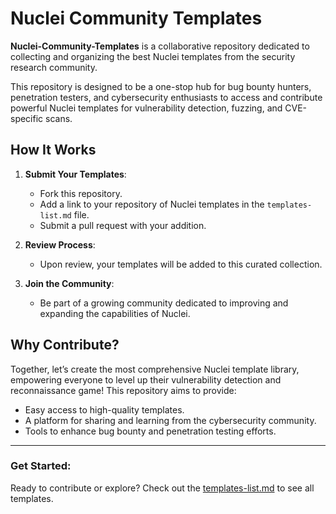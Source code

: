 # Nuclei Community Templates

**Nuclei-Community-Templates** is a collaborative repository dedicated to collecting and organizing the best Nuclei templates from the security research community.

This repository is designed to be a one-stop hub for bug bounty hunters, penetration testers, and cybersecurity enthusiasts to access and contribute powerful Nuclei templates for vulnerability detection, fuzzing, and CVE-specific scans.

## How It Works

1. **Submit Your Templates**:
   - Fork this repository.
   - Add a link to your repository of Nuclei templates in the `templates-list.md` file.
   - Submit a pull request with your addition.

2. **Review Process**:
   - Upon review, your templates will be added to this curated collection.

3. **Join the Community**:
   - Be part of a growing community dedicated to improving and expanding the capabilities of Nuclei.

## Why Contribute?

Together, let’s create the most comprehensive Nuclei template library, empowering everyone to level up their vulnerability detection and reconnaissance game! This repository aims to provide:

- Easy access to high-quality templates.
- A platform for sharing and learning from the cybersecurity community.
- Tools to enhance bug bounty and penetration testing efforts.

---

### Get Started:
Ready to contribute or explore? Check out the [templates-list.md](./templates-list.md) to see all templates.
